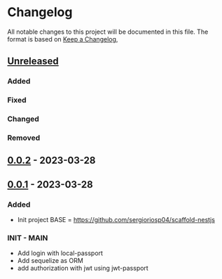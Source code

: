 # Changelog

All notable changes to this project will be documented in this file.
The format is based on [Keep a Changelog](https://keepachangelog.com/en/1.0.0/),

## [Unreleased]

### Added 
### Fixed
### Changed
### Removed

## [0.0.2] - 2023-03-28

## [0.0.1] - 2023-03-28
### Added
- Init project BASE = https://github.com/sergioriosp04/scaffold-nestjs

### INIT - MAIN
- Add login with local-passport
- Add sequelize as ORM
- add authorization with jwt using jwt-passport

[unreleased]: https://github.com/sergioriosp04/back-budgetApp/compare/v1.0.0...HEAD
[0.0.2]: https://github.com/sergioriosp04/back-budgetApp/compare/v0.0.1...v0.0.2
[0.0.1]: https://github.com/sergioriosp04/back-budgetApp/releases/tag/v0.0.1